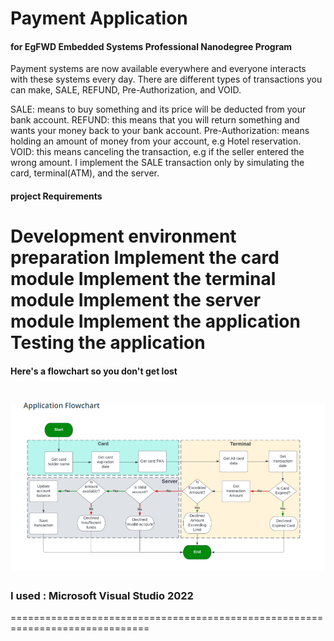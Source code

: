 # Payment Application

#### for EgFWD Embedded Systems Professional Nanodegree Program

Payment systems are now available everywhere and everyone interacts with these systems every day.
There are different types of transactions you can make, SALE, REFUND, Pre-Authorization, and VOID.

SALE: means to buy something and its price will be deducted from your bank account.
REFUND: this means that you will return something and wants your money back to your bank account.
Pre-Authorization: means holding an amount of money from your account, e.g Hotel reservation.
VOID: this means canceling the transaction, e.g if the seller entered the wrong amount.
I implement the SALE transaction only by simulating the card, terminal(ATM), and the server.

#### project Requirements
 
 Development environment preparation
Implement the card module
Implement the terminal module
Implement the server module
Implement the application
Testing the application
==============================================================================
#### Here's a flowchart so you don't get lost
![FlowChart](https://github.com/Ola-Mohamed/Payment_App_egFWD/blob/main/flow%20chart.png)
==============================================================================
### I used : Microsoft Visual Studio 2022
==============================================================================





